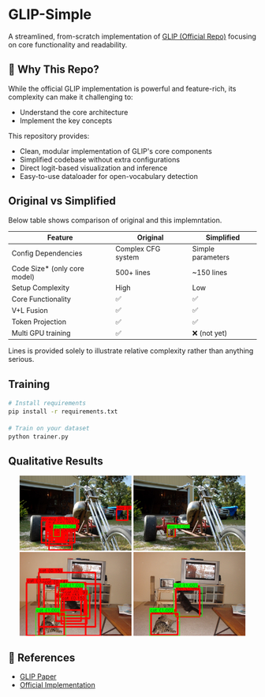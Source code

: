 # GLIP-Simple
A streamlined, from-scratch implementation of [GLIP (Official Repo)](https://github.com/microsoft/GLIP) focusing on core functionality and readability.

## 🤔 Why This Repo?

While the official GLIP implementation is powerful and feature-rich, its complexity can make it challenging to:
- Understand the core architecture
- Implement the key concepts

This repository provides:
- Clean, modular implementation of GLIP's core components
- Simplified codebase without extra configurations
- Direct logit-based visualization and inference
- Easy-to-use dataloader for open-vocabulary detection

## Original vs Simplified

Below table shows comparison of original and this implemntation.

| Feature | Original | Simplified |
|---------|----------|------------|
| Config Dependencies | Complex CFG system | Simple parameters |
| Code Size* (only core model) | 500+ lines | ~150 lines |
| Setup Complexity | High | Low |
| Core Functionality | ✅ | ✅ |
| V+L Fusion | ✅ | ✅ |
| Token Projection | ✅ | ✅ |
| Multi GPU training | ✅ | ❌ (not yet) |

Lines is provided solely to illustrate relative complexity rather than anything serious.



## Training

```bash
# Install requirements
pip install -r requirements.txt

# Train on your dataset
python trainer.py
```


## Qualitative Results

<div align="center">
  <img src="vis/epoch_0_1.jpg" alt="Intial Detections" width="45%">
  <img src="vis/epoch_30_1.jpg" alt="After 30 Epochs" width="45%">
</div>


<div align="center">
  <img src="vis/epoch_0_2.jpg" alt="Intial Detections" width="45%">
  <img src="vis/epoch_30_2.jpg" alt="After 30 Epochs" width="45%">
</div>



## 📖 References

- [GLIP Paper](https://arxiv.org/abs/2112.03857)
- [Official Implementation](https://github.com/microsoft/GLIP)